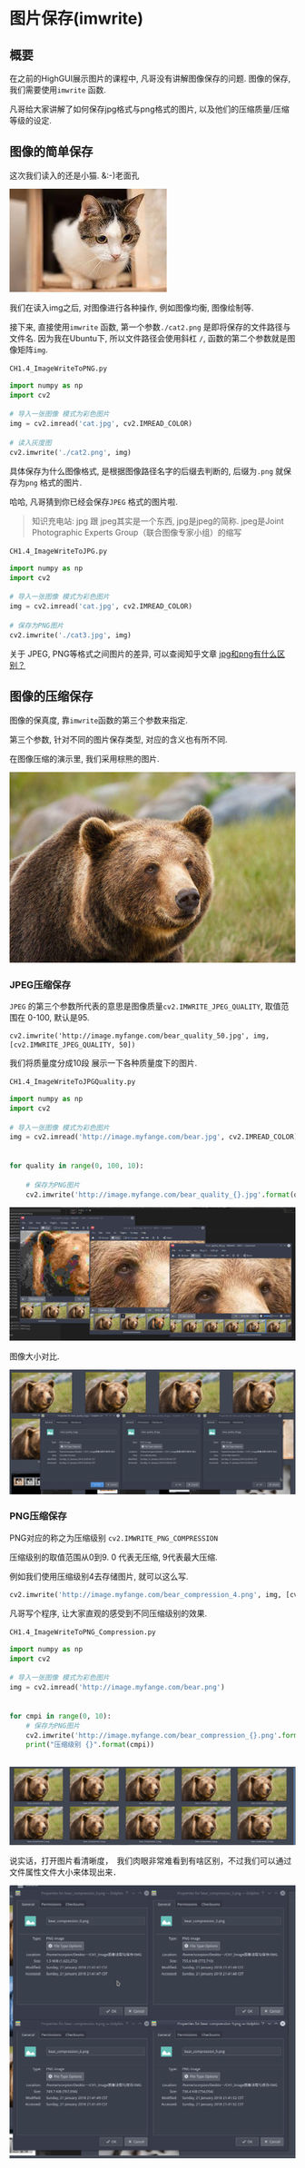 # 图片保存(imwrite)


## 概要

在之前的HighGUI展示图片的课程中, 凡哥没有讲解图像保存的问题. 图像的保存, 我们需要使用`imwrite` 函数.

凡哥给大家讲解了如何保存jpg格式与png格式的图片, 以及他们的压缩质量/压缩等级的设定.



## 图像的简单保存

这次我们读入的还是小猫.  &:-)老面孔 

![0119_cat.jpg](./image/0119_cat.jpg)



我们在读入img之后,  对图像进行各种操作, 例如图像均衡, 图像绘制等. 

接下来, 直接使用`imwrite` 函数, 第一个参数`./cat2.png`  是即将保存的文件路径与文件名. 因为我在Ubuntu下, 所以文件路径会使用斜杠 `/`, 函数的第二个参数就是图像矩阵`img`.



`CH1.4_ImageWriteToPNG.py`

```python
import numpy as np
import cv2

# 导入一张图像 模式为彩色图片
img = cv2.imread('cat.jpg', cv2.IMREAD_COLOR)

# 读入灰度图
cv2.imwrite('./cat2.png', img)
```



具体保存为什么图像格式, 是根据图像路径名字的后缀去判断的, 后缀为`.png` 就保存为`png` 格式的图片. 

哈哈, 凡哥猜到你已经会保存`JPEG` 格式的图片啦.



> 知识充电站:  jpg 跟 jpeg其实是一个东西, jpg是jpeg的简称. jpeg是Joint Photographic Experts Group（联合图像专家小组）的缩写

`CH1.4_ImageWriteToJPG.py`

```python
import numpy as np
import cv2

# 导入一张图像 模式为彩色图片
img = cv2.imread('cat.jpg', cv2.IMREAD_COLOR)

# 保存为PNG图片
cv2.imwrite('./cat3.jpg', img)

```



关于 JPEG, PNG等格式之间图片的差异, 可以查阅知乎文章 [jpg和png有什么区别？](https://www.zhihu.com/question/29758228)





## 图像的压缩保存



图像的保真度, 靠`imwrite`函数的第三个参数来指定.

第三个参数, 针对不同的图片保存类型, 对应的含义也有所不同.



在图像压缩的演示里, 我们采用棕熊的图片.



![bear](./image/bear.jpg)



### JPEG压缩保存

`JPEG` 的第三个参数所代表的意思是图像质量`cv2.IMWRITE_JPEG_QUALITY`, 取值范围在 0-100, 默认是95. 

```
cv2.imwrite('http://image.myfange.com/bear_quality_50.jpg', img, [cv2.IMWRITE_JPEG_QUALITY, 50])
```



我们将质量度分成10段 展示一下各种质量度下的图片.

`CH1.4_ImageWriteToJPGQuality.py`

```python
import numpy as np
import cv2

# 导入一张图像 模式为彩色图片
img = cv2.imread('http://image.myfange.com/bear.jpg', cv2.IMREAD_COLOR)


for quality in range(0, 100, 10):
    
    # 保存为PNG图片
    cv2.imwrite('http://image.myfange.com/bear_quality_{}.jpg'.format(quality), img, [cv2.IMWRITE_JPEG_QUALITY, quality])
```





![Screenshot_20180121_220953.png](./image/Screenshot_20180121_220953.png)



图像大小对比. 





![Screenshot_20180121_221320.png](./image/Screenshot_20180121_221320.png)



### PNG压缩保存

PNG对应的称之为压缩级别 `cv2.IMWRITE_PNG_COMPRESSION`

压缩级别的取值范围从0到9. 0 代表无压缩, 9代表最大压缩.

例如我们使用压缩级别4去存储图片, 就可以这么写.

```python
cv2.imwrite('http://image.myfange.com/bear_compression_4.png', img, [cv2.IMWRITE_PNG_COMPRESSION, 4])
```



凡哥写个程序, 让大家直观的感受到不同压缩级别的效果.



`CH1.4_ImageWriteToPNG_Compression.py`

```python
import numpy as np
import cv2

# 导入一张图像 模式为彩色图片
img = cv2.imread('http://image.myfange.com/bear.png')


for cmpi in range(0, 10):
    # 保存为PNG图片
    cv2.imwrite('http://image.myfange.com/bear_compression_{}.png'.format(cmpi), img, [cv2.IMWRITE_PNG_COMPRESSION, cmpi])
    print("压缩级别 {}".format(cmpi))
    
```



![Screenshot_20180121_213701.png](./image/Screenshot_20180121_213701.png)



说实话，打开图片看清晰度，　我们肉眼非常难看到有啥区别，不过我们可以通过文件属性文件大小来体现出来．



![Screenshot_20180121_214659.png](./image/Screenshot_20180121_214659.png)

